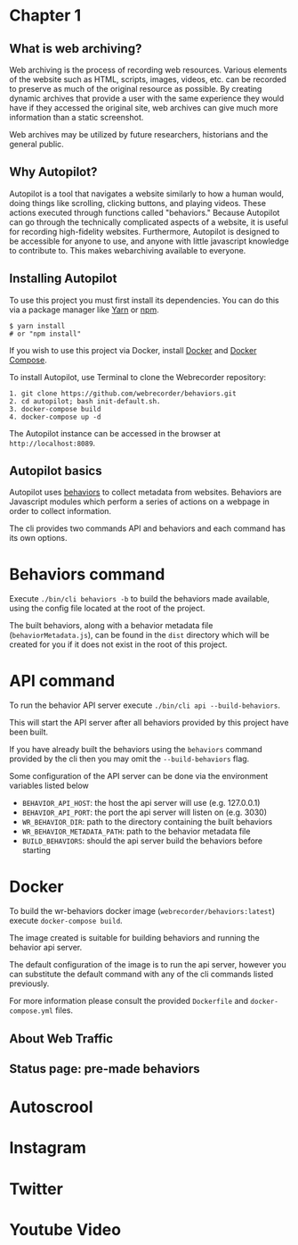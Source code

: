# Chapter 1


## What is web archiving?

Web archiving is the process of recording web resources. Various elements of the website such as HTML, scripts, images, videos, etc. can be recorded to preserve as much of the original resource as possible. By creating dynamic archives that provide a user with the same experience they would have if they accessed the original site, web archives can give much more information than a static screenshot. 

Web archives may be utilized by future researchers, historians and the general public. 

## Why Autopilot?

Autopilot is a tool that navigates a website similarly to how a human would, doing things like scrolling, clicking buttons, and playing videos. These actions executed through functions called "behaviors." Because Autopilot can go through the technically complicated aspects of a website, it is useful for recording high-fidelity websites. Furthermore, Autopilot is designed to be accessible for anyone to use, and anyone with little javascript knowledge to contribute to. This makes webarchiving available to everyone. 

## Installing Autopilot

To use this project you must first install its dependencies. You can do this via a package manager like [Yarn](https://classic.yarnpkg.com/en/docs/install/#mac-stable) or [npm](https://www.npmjs.com/). 

```
$ yarn install
# or "npm install"
```

If you wish to use this project via Docker, install [Docker](https://docs.docker.com/get-docker/) and [Docker Compose](https://docs.docker.com/compose/install/).

To install Autopilot, use Terminal to clone the Webrecorder repository: 
```
1. git clone https://github.com/webrecorder/behaviors.git
2. cd autopilot; bash init-default.sh.
3. docker-compose build
4. docker-compose up -d
```

The Autopilot instance can be accessed in the browser at `http://localhost:8089`.


## Autopilot basics
Autopilot uses [behaviors](https://github.com/webrecorder/behaviors/blob/master/manual/behaviors.md) to collect metadata from websites. Behaviors are Javascript modules which perform a series of actions on a webpage in order to collect information. 


The cli provides two commands API and behaviors and each command has its own options.

# Behaviors command

Execute `./bin/cli behaviors -b` to build the behaviors made available, using the config file located at the root of the project. 

The built behaviors, along with a behavior metadata file (`behaviorMetadata.js`), can be found in the `dist` directory which will be created for you if it does not exist in the root of this project.


# API command

To run the behavior API server execute `./bin/cli api --build-behaviors`.

This will start the API server after all behaviors provided by this project have been built.

If you have already built the behaviors using the `behaviors` command provided by the cli then you may omit the `--build-behaviors` flag.


Some configuration of the API server can be done via the environment variables listed below

* `BEHAVIOR_API_HOST`: the host the api server will use (e.g. 127.0.0.1)
* `BEHAVIOR_API_PORT`: the port the api server will listen on (e.g. 3030)
* `WR_BEHAVIOR_DIR`: path to the directory containing the built behaviors
* `WR_BEHAVIOR_METADATA_PATH`: path to the behavior metadata file
* `BUILD_BEHAVIORS`: should the api server build the behaviors before starting



# Docker
To build the wr-behaviors docker image (`webrecorder/behaviors:latest`) execute `docker-compose build`.

The image created is suitable for building behaviors and running the behavior api server.

The default configuration of the image is to run the api server, however you can substitute the default command with any of the cli commands listed previously.

For more information please consult the provided `Dockerfile` and `docker-compose.yml` files.

## About Web Traffic


## Status page: pre-made behaviors

# Autoscrool

# Instagram

# Twitter

# Youtube Video



